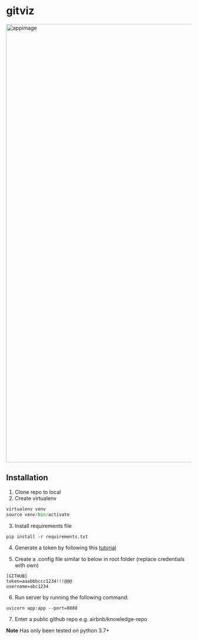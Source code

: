 # gitviz
<img width="1190" alt="appimage" src="https://user-images.githubusercontent.com/6335831/110005778-b878da80-7ccd-11eb-944b-093bc06a018e.png">


## Installation
1. Clone repo to local
2. Create virtualenv
```python
virtualenv venv
source venv/bin/activate
```
3. Install requirements file
```
pip install -r requirements.txt
```
4. Generate a token by following this [tutorial](https://docs.github.com/en/github/authenticating-to-github/creating-a-personal-access-token)

5. Create a .config file similar to below in root folder (replace credentials with own)
```
[GITHUB]
token=aaabbbccc1234!!!@@@
username=abc1234
```
6. Run server by running the following command:
```
uvicorn app:app --port=8888
```
7. Enter a public github repo e.g. airbnb/knowledge-repo


**Note**
Has only been tested on python 3.7+
